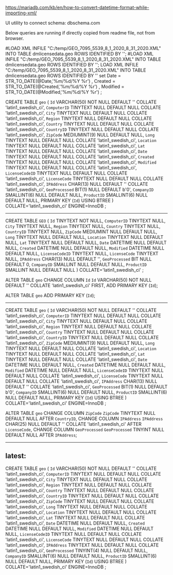 https://mariadb.com/kb/en/how-to-convert-datetime-format-while-importing-xml/

UI utility to connect schema: dbschema.com


Below queries are running if directly copied from readme file, not from browser.


#LOAD XML INFILE "C:/temp/GEO_7095_5539_8_1_2020_8_31_2020.XML" INTO TABLE dmlicensedata.geo ROWS IDENTIFIED BY '<item>';
#LOAD XML INFILE "C:/temp/GEO_7095_5539_8_1_2020_8_31_2020.XML" INTO TABLE dmlicensedata.geo ROWS IDENTIFIED BY '<item>';
LOAD XML 
	INFILE "C:/temp/GEO_7095_5539_8_1_2020_8_31_2020.XML" 
	INTO TABLE dmlicensedata.geo 
	ROWS IDENTIFIED BY '<item>'
	set Date = STR_TO_DATE(@Date,'%m/%d/%Y %r') ,
       Created = STR_TO_DATE(@Created,'%m/%d/%Y %r') ,
       Modified = STR_TO_DATE(@Modified,'%m/%d/%Y %r')
	;

CREATE TABLE `geo` (
	`Id` VARCHAR(50) NOT NULL DEFAULT '' COLLATE 'latin1_swedish_ci',
	`ComputerID` TINYTEXT NULL DEFAULT NULL COLLATE 'latin1_swedish_ci',
	`City` TINYTEXT NULL DEFAULT NULL COLLATE 'latin1_swedish_ci',
	`Region` TINYTEXT NULL DEFAULT NULL COLLATE 'latin1_swedish_ci',
	`Country` TINYTEXT NULL DEFAULT NULL COLLATE 'latin1_swedish_ci',
	`CountryID` TINYTEXT NULL DEFAULT NULL COLLATE 'latin1_swedish_ci',
	`ZipCode` MEDIUMINT(9) NULL DEFAULT NULL,
	`Long` TINYTEXT NULL DEFAULT NULL COLLATE 'latin1_swedish_ci',
	`Location` TINYTEXT NULL DEFAULT NULL COLLATE 'latin1_swedish_ci',
	`Lat` TINYTEXT NULL DEFAULT NULL COLLATE 'latin1_swedish_ci',
	`Date` TINYTEXT NULL DEFAULT NULL COLLATE 'latin1_swedish_ci',
	`Created` TINYTEXT NULL DEFAULT NULL COLLATE 'latin1_swedish_ci',
	`Modified` TINYTEXT NULL DEFAULT NULL COLLATE 'latin1_swedish_ci',
	`LicenseCodeID` TINYTEXT NULL DEFAULT NULL COLLATE 'latin1_swedish_ci',
	`LicenseCode` TINYTEXT NULL DEFAULT NULL COLLATE 'latin1_swedish_ci',
	`IPAddress` CHAR(13) NULL DEFAULT '' COLLATE 'latin1_swedish_ci',
	`GeoProcessed` BIT(1) NULL DEFAULT b'0',
	`CompanyID` SMALLINT(6) NULL DEFAULT NULL,
	`ProductID` SMALLINT(6) NULL DEFAULT NULL,
	PRIMARY KEY (`Id`) USING BTREE
)
COLLATE='latin1_swedish_ci'
ENGINE=InnoDB
;


----------
CREATE TABLE `GEO` (
	`Id` TINYTEXT NOT NULL,
	`ComputerID` TINYTEXT NULL,
	`City` TINYTEXT NULL,
	`Region` TINYTEXT NULL,
	`Country` TINYTEXT NULL,
	`CountryID` TINYTEXT NULL,
	`ZipCode` MEDIUMINT NULL DEFAULT NULL,
	`Long` TINYTEXT NULL DEFAULT NULL,
	`Location` TINYTEXT NULL DEFAULT NULL,
	`Lat` TINYTEXT NULL DEFAULT NULL,
	`Date` DATETIME NULL DEFAULT NULL,
	`Created` DATETIME NULL DEFAULT NULL,
	`Modified` DATETIME NULL DEFAULT NULL,
	`LicenseCodeID` TINYTEXT NULL,
	`LicenseCode` TINYTEXT NULL,
	`IPAddress` CHAR(13) NULL DEFAULT '',
	`GeoProcessed` BIT NULL DEFAULT 0,
	`CompanyID` SMALLINT NULL DEFAULT NULL,
	`ProductID` SMALLINT NULL DEFAULT NULL
)
COLLATE='latin1_swedish_ci'
;

ALTER TABLE `geo`
	CHANGE COLUMN `Id` `Id` VARCHAR(50) NOT NULL DEFAULT '' COLLATE 'latin1_swedish_ci' FIRST,
	ADD PRIMARY KEY (`Id`);

ALTER TABLE `geo`
	ADD PRIMARY KEY (`Id`);

-------
CREATE TABLE `geo` (
	`Id` VARCHAR(50) NOT NULL DEFAULT '' COLLATE 'latin1_swedish_ci',
	`ComputerID` TINYTEXT NULL DEFAULT NULL COLLATE 'latin1_swedish_ci',
	`City` TINYTEXT NULL DEFAULT NULL COLLATE 'latin1_swedish_ci',
	`Region` TINYTEXT NULL DEFAULT NULL COLLATE 'latin1_swedish_ci',
	`Country` TINYTEXT NULL DEFAULT NULL COLLATE 'latin1_swedish_ci',
	`CountryID` TINYTEXT NULL DEFAULT NULL COLLATE 'latin1_swedish_ci',
	`ZipCode` MEDIUMINT(9) NULL DEFAULT NULL,
	`Long` TINYTEXT NULL DEFAULT NULL COLLATE 'latin1_swedish_ci',
	`Location` TINYTEXT NULL DEFAULT NULL COLLATE 'latin1_swedish_ci',
	`Lat` TINYTEXT NULL DEFAULT NULL COLLATE 'latin1_swedish_ci',
	`Date` DATETIME NULL DEFAULT NULL,
	`Created` DATETIME NULL DEFAULT NULL,
	`Modified` DATETIME NULL DEFAULT NULL,
	`LicenseCodeID` TINYTEXT NULL DEFAULT NULL COLLATE 'latin1_swedish_ci',
	`LicenseCode` TINYTEXT NULL DEFAULT NULL COLLATE 'latin1_swedish_ci',
	`IPAddress` CHAR(13) NULL DEFAULT '' COLLATE 'latin1_swedish_ci',
	`GeoProcessed` BIT(1) NULL DEFAULT b'0',
	`CompanyID` SMALLINT(6) NULL DEFAULT NULL,
	`ProductID` SMALLINT(6) NULL DEFAULT NULL,
	PRIMARY KEY (`Id`) USING BTREE
)
COLLATE='latin1_swedish_ci'
ENGINE=InnoDB
;

ALTER TABLE `geo`
	CHANGE COLUMN `ZipCode` `ZipCode` TINYTEXT NULL DEFAULT NULL AFTER `CountryID`,
	CHANGE COLUMN `IPAddress` `IPAddress` CHAR(25) NULL DEFAULT '' COLLATE 'latin1_swedish_ci' AFTER `LicenseCode`,
	CHANGE COLUMN `GeoProcessed` `GeoProcessed` TINYINT NULL DEFAULT NULL AFTER `IPAddress`;

-------------------------------------
latest:
--------
CREATE TABLE `geo` (
	`Id` VARCHAR(50) NOT NULL DEFAULT '' COLLATE 'latin1_swedish_ci',
	`ComputerID` TINYTEXT NULL DEFAULT NULL COLLATE 'latin1_swedish_ci',
	`City` TINYTEXT NULL DEFAULT NULL COLLATE 'latin1_swedish_ci',
	`Region` TINYTEXT NULL DEFAULT NULL COLLATE 'latin1_swedish_ci',
	`Country` TINYTEXT NULL DEFAULT NULL COLLATE 'latin1_swedish_ci',
	`CountryID` TINYTEXT NULL DEFAULT NULL COLLATE 'latin1_swedish_ci',
	`ZipCode` TINYTEXT NULL DEFAULT NULL COLLATE 'latin1_swedish_ci',
	`Long` TINYTEXT NULL DEFAULT NULL COLLATE 'latin1_swedish_ci',
	`Location` TINYTEXT NULL DEFAULT NULL COLLATE 'latin1_swedish_ci',
	`Lat` TINYTEXT NULL DEFAULT NULL COLLATE 'latin1_swedish_ci',
	`Date` DATETIME NULL DEFAULT NULL,
	`Created` DATETIME NULL DEFAULT NULL,
	`Modified` DATETIME NULL DEFAULT NULL,
	`LicenseCodeID` TINYTEXT NULL DEFAULT NULL COLLATE 'latin1_swedish_ci',
	`LicenseCode` TINYTEXT NULL DEFAULT NULL COLLATE 'latin1_swedish_ci',
	`IPAddress` TINYTEXT NULL DEFAULT NULL COLLATE 'latin1_swedish_ci',
	`GeoProcessed` TINYINT(4) NULL DEFAULT NULL,
	`CompanyID` SMALLINT(6) NULL DEFAULT NULL,
	`ProductID` SMALLINT(6) NULL DEFAULT NULL,
	PRIMARY KEY (`Id`) USING BTREE
)
COLLATE='latin1_swedish_ci'
ENGINE=InnoDB
;
